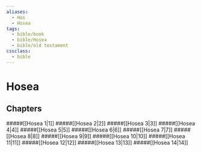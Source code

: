 ```yaml
---
aliases:
  - Hos
  - Hosea
tags:
  - bible/book
  - bible/Hosea
  - bible/old testament
cssclass:
  - bible
---
```


# Hosea

## Chapters

#####[[Hosea 1|1]]
#####[[Hosea 2|2]]
#####[[Hosea 3|3]]
#####[[Hosea 4|4]]
#####[[Hosea 5|5]]
#####[[Hosea 6|6]]
#####[[Hosea 7|7]]
#####[[Hosea 8|8]]
#####[[Hosea 9|9]]
#####[[Hosea 10|10]]
#####[[Hosea 11|11]]
#####[[Hosea 12|12]]
#####[[Hosea 13|13]]
#####[[Hosea 14|14]]
